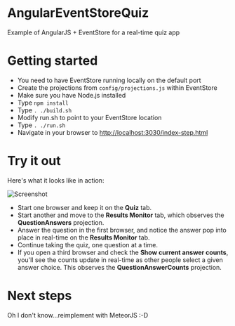 AngularEventStoreQuiz
=====================

Example of AngularJS + EventStore for a real-time quiz app

# Getting started

* You need to have EventStore running locally on the default port
* Create the projections from `config/projections.js` within EventStore
* Make sure you have Node.js installed
* Type `npm install`
* Type `. ./build.sh`
* Modify run.sh to point to your EventStore location
* Type `. ./run.sh`
* Navigate in your browser to [http://localhost:3030/index-step.html](http://localhost:3030/index-step.html)

# Try it out

Here's what it looks like in action:

![Screenshot](https://s3.amazonaws.com/uploads.hipchat.com/12722/130235/EI7zzPCGgcf5cq0/upload.png)

* Start one browser and keep it on the **Quiz** tab.
* Start another and move to the **Results Monitor** tab, which observes the **QuestionAnswers** projection.
* Answer the question in the first browser, and notice the answer pop into place in real-time on the **Results Monitor** tab.
* Continue taking the quiz, one question at a time.
* If you open a third browser and check the **Show current answer counts**, you'll see the counts update in real-time as other people select a given answer choice. This observes the **QuestionAnswerCounts** projection.

# Next steps

Oh I don't know...reimplement with MeteorJS :-D
